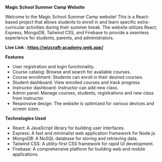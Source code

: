 **Magic School Summer Camp Website**

Welcome to the Magic School Summer Camp website! This is a React-based project that allows students to enroll in and learn specific extra-curricular activities during their summer break. The website utilizes React, Express, MongoDB, Tailwind CSS, and Firebase to provide a seamless experience for students, parents, and administrators.

**Live Link : https://wizcraft-academy.web.app/** 

**Features**
- User registration and login functionality.
- Course catalog: Browse and search for available courses.
- Course enrollment: Students can enroll in their desired courses.
- Student dashboard: View enrolled courses and track progress.
- Instructor dashboard: Instructor can add new class.
- Admin panel: Manage courses, students, registrations and new class from instructor.
- Responsive design: The website is optimized for various devices and screen sizes.

**Technologies Used**
- React: A JavaScript library for building user interfaces.
- Express: A fast and minimalist web application framework for Node.js.
- MongoDB: A NoSQL database for storing and retrieving data.
- Tailwind CSS: A utility-first CSS framework for rapid UI development.
- Firebase: A comprehensive platform for building web and mobile applications.